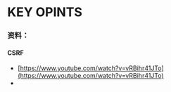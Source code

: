 # KEY OPINTS

### 资料：

#### CSRF

* [https://www.youtube.com/watch?v=vRBihr41JTo](https://www.youtube.com/watch?v=vRBihr41JTo)
* 
